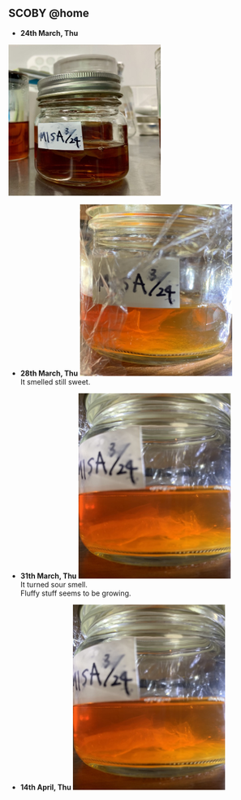 ##  SCOBY @home<br>

- **24th March, Thu**
<img width="300" alt="img" src="images/IMG_3476.jpeg">

- **28th March, Thu**
<img width="300" alt="img" src="images/IMG_3513.jpeg"><br>
It smelled still sweet.

- **31th March, Thu**
<img width="300" alt="img" src="images/IMG_3609.jpeg"><br>
It turned sour smell.<br>
Fluffy stuff seems to be growing.

- **14th April, Thu**
<img width="300" alt="img" src="images/IMG_3609.jpeg"><br>